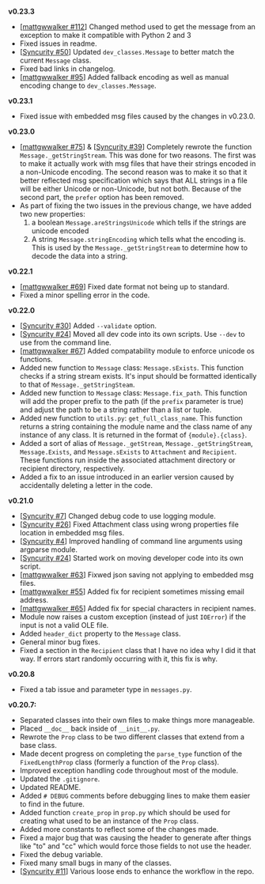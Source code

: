 **v0.23.3**
* [[mattgwwalker #112](https://github.com/mattgwwalker/msg-extractor/issues/112)] Changed method used to get the message from an exception to make it compatible with Python 2 and 3
* Fixed issues in readme.
* [[Syncurity #50](https://github.com/Syncurity/msg-extractor/issues/50)] Updated `dev_classes.Message` to better match the current `Message` class.
* Fixed bad links in changelog.
* [[mattgwwalker #95](https://github.com/mattgwwalker/msg-extractor/issues/95)] Added fallback encoding as well as manual encoding change to `dev_classes.Message`.

**v0.23.1**
* Fixed issue with embedded msg files caused by the changes in v0.23.0.

**v0.23.0**
* [[mattgwwalker #75](https://github.com/mattgwwalker/msg-extractor/issues/75)] & [[Syncurity #39](https://github.com/Syncurity/msg-extractor/issues/39)] Completely rewrote the function `Message._getStringStream`. This was done for two reasons. The first was to make it actually work with msg files that have their strings encoded in a non-Unicode encoding. The second reason was to make it so that it better reflected msg specification which says that ALL strings in a file will be either Unicode or non-Unicode, but not both. Because of the second part, the `prefer` option has been removed.
* As part of fixing the two issues in the previous change, we have added two new properties:
    1. a boolean `Message.areStringsUnicode` which tells if the strings are unicode encoded
    2. A string `Message.stringEncoding` which tells what the encoding is. This is used by the `Message._getStringStream` to determine how to decode the data into a string.

**v0.22.1**
* [[mattgwwalker #69](https://github.com/mattgwwalker/msg-extractor/issues/69)] Fixed date format not being up to standard.
* Fixed a minor spelling error in the code.

**v0.22.0**
* [[Syncurity #30](https://github.com/Syncurity/msg-extractor/issues/30)] Added `--validate` option.
* [[Syncurity #24](https://github.com/Syncurity/msg-extractor/issues/24)] Moved all dev code into its own scripts. Use `--dev` to use from the command line.
* [[mattgwwalker #67](https://github.com/mattgwwalker/msg-extractor/issues/67)] Added compatability module to enforce unicode os functions.
* Added new function to `Message` class: `Message.sExists`. This function checks if a string stream exists. It's input should be formatted identically to that of `Message._getStringSteam`.
* Added new function to `Message` class: `Message.fix_path`. This function will add the proper prefix to the path (if the `prefix` parameter is true) and adjust the path to be a string rather than a list or tuple.
* Added new function to `utils.py`: `get_full_class_name`. This function returns a string containing the module name and the class name of any instance of any class. It is returned in the format of `{module}.{class}`.
* Added a sort of alias of `Message._getStream`, `Message._getStringStream`, `Message.Exists`, and `Message.sExists` to `Attachment` and `Recipient`. These functions run inside the associated attachment directory or recipient directory, respectively.
* Added a fix to an issue introduced in an earlier version caused by accidentally deleting a letter in the code.

**v0.21.0**
* [[Syncurity #7](https://github.com/Syncurity/msg-extractor/issues/7)] Changed debug code to use logging module.
* [[Syncurity #26](https://github.com/Syncurity/msg-extractor/issues/26)] Fixed Attachment class using wrong properties file location in embedded msg files.
* [[Syncurity #4](https://github.com/Syncurity/msg-extractor/issues/4)] Improved handling of command line arguments using argparse module.
* [[Syncurity #24](https://github.com/Syncurity/msg-extractor/issues/24)] Started work on moving developer code into its own script.
* [[mattgwwalker #63](https://github.com/mattgwwalker/msg-extractor/issues/63)] Fixwed json saving not applying to embedded msg files.
* [[mattgwwalker #55](https://github.com/mattgwwalker/msg-extractor/issues/55)] Added fix for recipient sometimes missing email address.
* [[mattgwwalker #65](https://github.com/mattgwwalker/msg-extractor/issues/65)] Added fix for special characters in recipient names.
* Module now raises a custom exception (instead of just `IOError`) if the input is not a valid OLE file.
* Added `header_dict` property to the `Message` class.
* General minor bug fixes.
* Fixed a section in the `Recipient` class that I have no idea why I did it that way. If errors start randomly occurring with it, this fix is why.

**v0.20.8**
* Fixed a tab issue and parameter type in `messages.py`.


**v0.20.7:**

* Separated classes into their own files to make things more manageable.
* Placed `__doc__` back inside of `__init__.py`.
* Rewrote the `Prop` class to be two different classes that extend from a base class.
* Made decent progress on completing the `parse_type` function of the `FixedLengthProp` class (formerly a function of the `Prop` class).
* Improved exception handling code throughout most of the module.
* Updated the `.gitignore`.
* Updated README.
* Added `# DEBUG` comments before debugging lines to make them easier to find in the future.
* Added function `create_prop` in `prop.py` which should be used for creating what used to be an instance of the `Prop` class.
* Added more constants to reflect some of the changes made.
* Fixed a major bug that was causing the header to generate after things like "to" and "cc" which would force those fields to not use the header.
* Fixed the debug variable.
* Fixed many small bugs in many of the classes.
* [[Syncurity #11](https://github.com/Syncurity/msg-extractor/issues/11)] Various loose ends to enhance the workflow in the repo.
